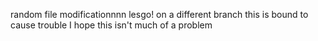 random file
modificationnnn
lesgo!
on a different branch
this is bound to cause trouble
I hope this isn't much of a problem

